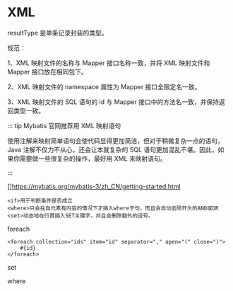 # XML

resultType 是单条记录封装的类型。



规范：

1、XML 映射文件的名称与 Mapper 接口名称一致，并将 XML 映射文件和 Mapper 接口放在相同包下。

2、XML 映射文件的 namespace 属性为 Mapper 接口全限定名一致。

3、XML 映射文件的 SQL 语句的 id 与 Mapper 接口中的方法名一致，并保持返回类型一致。

::: tip Mybatis 官网推荐用 XML 映射语句

使用注解来映射简单语句会使代码显得更加简洁，但对于稍微复杂一点的语句，Java 注解不仅力不从心，还会让本就复杂的 SQL 语句更加混乱不堪。因此，如果你需要做一些很复杂的操作，最好用 XML 来映射语句。

:::

[]https://mybatis.org/mybatis-3/zh_CN/getting-started.html



```
<if>用于判断条件是否成立
<where>只会在自元素有内容的情况下才插入where子句，而且会自动去除开头的AND或OR
<set>动态地在行首插入SET关键字，并且会删除额外的逗号。
```

foreach

```
<foreach collection="ids" item="id" separator="," open="(" close=")">
    #{id}
</foreach>
```

set

where

